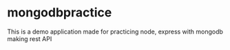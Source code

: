 # mongodbpractice
This is a demo application made for practicing node, express with mongodb making rest API
